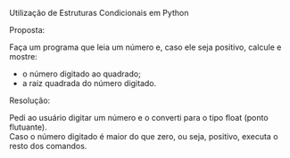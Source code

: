 Utilização de Estruturas Condicionais em Python

Proposta:

Faça um programa que leia um número e, caso ele seja positivo, calcule e mostre:            
- o número digitado ao quadrado;            
- a raiz quadrada do número digitado.             

Resolução:

Pedi ao usuário digitar um número e o converti para o tipo float (ponto flutuante).    
Caso o número digitado é maior do que zero, ou seja, positivo, executa o resto dos comandos.   
